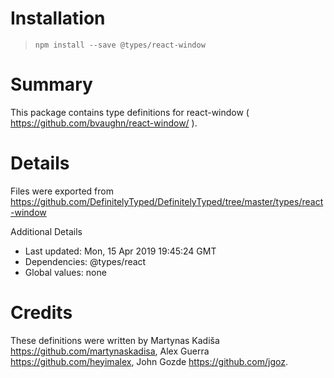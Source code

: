 # Installation
> `npm install --save @types/react-window`

# Summary
This package contains type definitions for react-window ( https://github.com/bvaughn/react-window/ ).

# Details
Files were exported from https://github.com/DefinitelyTyped/DefinitelyTyped/tree/master/types/react-window

Additional Details
 * Last updated: Mon, 15 Apr 2019 19:45:24 GMT
 * Dependencies: @types/react
 * Global values: none

# Credits
These definitions were written by Martynas Kadiša <https://github.com/martynaskadisa>, Alex Guerra <https://github.com/heyimalex>, John Gozde <https://github.com/jgoz>.
